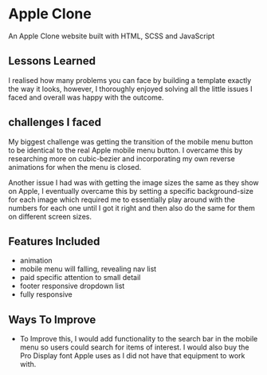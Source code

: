 # Apple Clone
An Apple Clone website built with HTML, SCSS and JavaScript

## Lessons Learned
I realised how many problems you can face by building a template exactly the way it looks, however, I thoroughly enjoyed solving all the little issues I faced and overall was happy with the outcome.

## challenges I faced
My biggest challenge was getting the transition of the mobile menu button to be identical to the real Apple mobile menu button. I overcame this by researching more on cubic-bezier and incorporating my own reverse animations for when the menu is closed.

Another issue I had was with getting the image sizes the same as they show on Apple, I eventually overcame this by setting a specific background-size for each image which required me to essentially play around with the numbers for each one until I got it right and then also do the same for them on different screen sizes.

## Features Included
* animation
* mobile menu will falling, revealing nav list
* paid specific attention to small detail
* footer responsive dropdown list
* fully responsive

## Ways To Improve
* To Improve this, I would add functionality to the search bar in the mobile menu so users could search for items of interest. I would also buy the Pro Display font Apple uses as I did not have that equipment to work with.